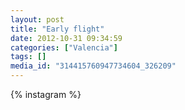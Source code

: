 ```yaml
---
layout: post
title: "Early flight"
date: 2012-10-31 09:34:59
categories: ["Valencia"]
tags: []
media_id: "314415760947734604_326209"
---
```


{% instagram %}
